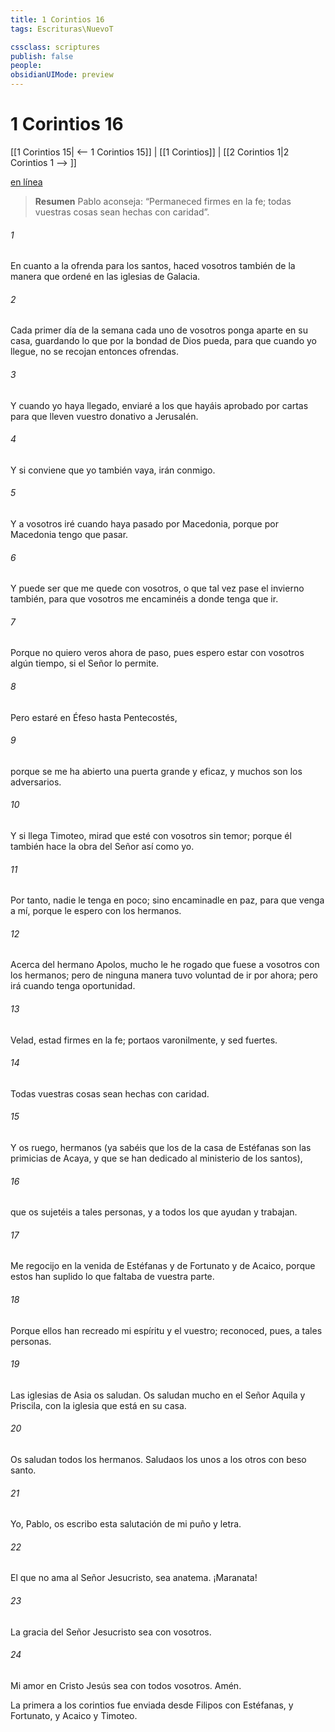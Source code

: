 ```yaml
---
title: 1 Corintios 16
tags: Escrituras\NuevoT

cssclass: scriptures
publish: false
people:
obsidianUIMode: preview
---
```


# 1 Corintios 16
[[1 Corintios 15| <-- 1 Corintios 15]] | [[1 Corintios]] | [[2 Corintios 1|2 Corintios 1 --> ]]

[en línea](https://churchofjesuschrist.org/study/scriptures/nt/1-cor/16?lang=spa)

> __Resumen__
Pablo aconseja: “Permaneced firmes en la fe; todas vuestras cosas sean hechas con caridad”.

###### 1 
En cuanto a la ofrenda para los santos, haced vosotros también de la manera que ordené en las iglesias de Galacia.

###### 2 
Cada primer día de la semana cada uno de vosotros ponga aparte en su casa, guardando lo que por la bondad de Dios pueda, para que cuando yo llegue, no se recojan entonces ofrendas.

###### 3 
Y cuando yo haya llegado, enviaré a los que hayáis aprobado por cartas para que lleven vuestro donativo a Jerusalén.

###### 4 
Y si conviene que yo también vaya, irán conmigo.

###### 5 
Y a vosotros iré cuando haya pasado por Macedonia, porque por Macedonia tengo que pasar.

###### 6 
Y puede ser que me quede con vosotros, o que tal vez pase el invierno también, para que vosotros me encaminéis a donde tenga que ir.

###### 7 
Porque no quiero veros ahora de paso, pues espero estar con vosotros algún tiempo, si el Señor lo permite.

###### 8 
Pero estaré en Éfeso hasta Pentecostés,

###### 9 
porque se me ha abierto una puerta grande y eficaz, y muchos son los adversarios.

###### 10 
Y si llega Timoteo, mirad que esté con vosotros sin temor; porque él también hace la obra del Señor así como yo.

###### 11 
Por tanto, nadie le tenga en poco; sino encaminadle en paz, para que venga a mí, porque le espero con los hermanos.

###### 12 
Acerca del hermano Apolos, mucho le he rogado que fuese a vosotros con los hermanos; pero de ninguna manera tuvo voluntad de ir por ahora; pero irá cuando tenga oportunidad.

###### 13 
Velad, estad firmes en la fe; portaos varonilmente, y sed fuertes.

###### 14 
Todas vuestras cosas sean hechas con caridad.

###### 15 
Y os ruego, hermanos (ya sabéis que los de la casa de Estéfanas son las primicias de Acaya, y que se han dedicado al ministerio de los santos),

###### 16 
que os sujetéis a tales personas, y a todos los que ayudan y trabajan.

###### 17 
Me regocijo en la venida de Estéfanas y de Fortunato y de Acaico, porque estos han suplido lo que faltaba de vuestra parte.

###### 18 
Porque ellos han recreado mi espíritu y el vuestro; reconoced, pues, a tales personas.

###### 19 
Las iglesias de Asia os saludan. Os saludan mucho en el Señor Aquila y Priscila, con la iglesia que está en su casa.

###### 20 
Os saludan todos los hermanos. Saludaos los unos a los otros con beso santo.

###### 21 
Yo, Pablo, os escribo esta salutación de mi puño y letra.

###### 22 
El que no ama al Señor Jesucristo, sea anatema. ¡Maranata!

###### 23 
La gracia del Señor Jesucristo sea con vosotros.

###### 24 
Mi amor en Cristo Jesús sea con todos vosotros. Amén.

La primera  a los corintios fue enviada desde Filipos con Estéfanas, y Fortunato, y Acaico y Timoteo.

